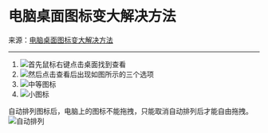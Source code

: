 # 电脑桌面图标变大解决方法

来源：[电脑桌面图标变大解决方法](https://zhuanlan.zhihu.com/p/571248646)

---

1. ![首先鼠标右键点击桌面找到查看](https://pic2.zhimg.com/80/v2-6f80f5040f2f8e09b4f679d11ec9c489_720w.webp)
2. ![然后点击查看后出现如图所示的三个选项](https://pic2.zhimg.com/80/v2-7d67ded23b95364423e211f479a703c5_720w.webp)
3. ![中等图标](https://pic3.zhimg.com/80/v2-df413720be974fec841e4bcc638fbbe6_720w.webp)
4. ![小图标](https://pic3.zhimg.com/80/v2-7c6bc92d3301194b5e18d8b56942435e_720w.webp)

自动排列图标后，电脑上的图标不能拖拽，只能取消自动排列后才能自由拖拽。
![自动排列](https://pic3.zhimg.com/80/v2-87ebebfa405eb7c3b5f51fae0f46a47a_720w.webp)
